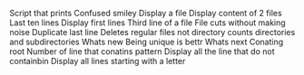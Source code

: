 Script that prints
Confused smiley
Display a file
Display content of 2 files
Last ten lines
Display first lines
Third line of a file
File cuts without making noise
Duplicate last line
Deletes regular files not directory
counts directories and subdirectories
Whats new
Being unique is bettr
Whats next
Conating root
Number of line that conatins pattern
Display all the line that do not containbin
Display all lines starting with a letter
